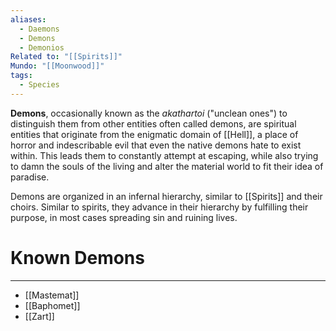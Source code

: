 ```yaml
---
aliases:
  - Daemons
  - Demons
  - Demonios
Related to: "[[Spirits]]"
Mundo: "[[Moonwood]]"
tags:
  - Species
---
```

**Demons**, occasionally known as the _akathartoi_ ("unclean ones") to distinguish them from other entities often called demons, are spiritual entities that originate from the enigmatic domain of [[Hell]], a place of horror and indescribable evil that even the native demons hate to exist within. This leads them to constantly attempt at escaping, while also trying to damn the souls of the living and alter the material world to fit their idea of paradise.

Demons are organized in an infernal hierarchy, similar to [[Spirits]] and their choirs. Similar to spirits, they advance in their hierarchy by fulfilling their purpose, in most cases spreading sin and ruining lives.
# Known Demons
---
- [[Mastemat]]
- [[Baphomet]]
- [[Zart]]